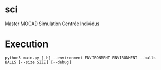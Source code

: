 # sci
Master MOCAD Simulation Centrée Individus

# Execution
```
python3 main.py [-h] --environment ENVIRONMENT ENVIRONMENT --balls BALLS [--size SIZE] [--debug]
```
